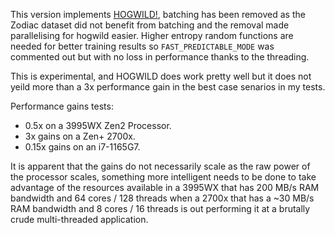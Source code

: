 This version implements [HOGWILD!](https://arxiv.org/pdf/1106.5730.pdf), batching has been removed as the Zodiac dataset did not benefit from batching and the removal made parallelising for hogwild easier. Higher entropy random functions are needed for better training results so `FAST_PREDICTABLE_MODE` was commented out but with no loss in performance thanks to the threading.

This is experimental, and HOGWILD does work pretty well but it does not yeild more than a 3x performance gain in the best case senarios in my tests.

Performance gains tests:
- 0.5x on a 3995WX Zen2 Processor.
- 3x gains on a Zen+ 2700x.
- 0.15x gains on an i7-1165G7.

It is apparent that the gains do not necessarily scale as the raw power of the processor scales, something more intelligent needs to be done to take advantage of the resources available in a 3995WX that has 200 MB/s RAM bandwidth and 64 cores / 128 threads when a 2700x that has a ~30 MB/s RAM bandwidth and 8 cores / 16 threads is out performing it at a brutally crude multi-threaded application.
